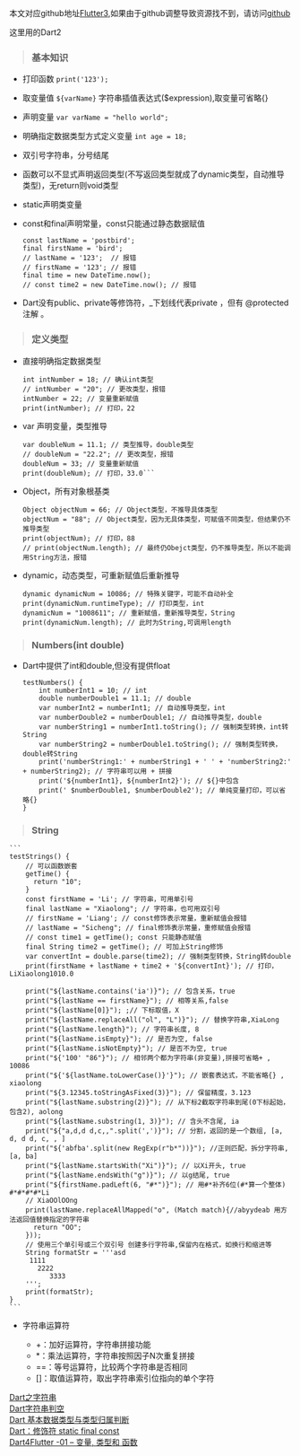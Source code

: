 本文对应github地址[Flutter3](https://github.com/DDYFlutter/LearnFlutter/blob/master/Flutter3.md),如果由于github调整导致资源找不到，请访问[github](https://github.com/DDYFlutter/LearnFlutter)

这里用的Dart2


> ### 基本知识

* 打印函数 ``` print('123'); ```
* 取变量值 ``` ${varName} ``` 字符串插值表达式($expression),取变量可省略{}
* 声明变量 ``` var varName = "hello world"; ``` 
* 明确指定数据类型方式定义变量 ``` int age = 18; ``` 
* 双引号字符串，分号结尾
* 函数可以不显式声明返回类型(不写返回类型就成了dynamic类型，自动推导类型)，无return则void类型
* static声明类变量
* const和final声明常量，const只能通过静态数据赋值

	```
	const lastName = 'postbird';
	final firstName = 'bird';
	// lastName = '123';  // 报错
	// firstName = '123'; // 报错
	final time = new DateTime.now();
	// const time2 = new DateTime.now(); // 报错
	```
* Dart没有public、private等修饰符，_下划线代表private ，但有 @protected 注解 。

> ### 定义类型

* 直接明确指定数据类型

	```
	int intNumber = 18; // 确认int类型
	// intNumber = "20"; // 更改类型，报错
	intNumber = 22; // 变量重新赋值
	print(intNumber); // 打印，22
	```
* var 声明变量，类型推导

	```
	var doubleNum = 11.1; // 类型推导，double类型
	// doubleNum = "22.2"; // 更改类型，报错
	doubleNum = 33; // 变量重新赋值
	print(doubleNum); // 打印，33.0```
	```
	
* Object，所有对象根基类

	```
	Object objectNum = 66; // Object类型，不推导具体类型
	objectNum = "88"; // Object类型，因为无具体类型，可赋值不同类型，但结果仍不推导类型
	print(objectNum); // 打印，88
	// print(objectNum.length); // 最终仍Obejct类型，仍不推导类型，所以不能调用String方法，报错	
	```
* dynamic，动态类型，可重新赋值后重新推导

	```
	dynamic dynamicNum = 10086; // 特殊关键字，可能不自动补全
	print(dynamicNum.runtimeType); // 打印类型，int
	dynamicNum = "1008611"; // 重新赋值，重新推导类型，String
	print(dynamicNum.length); // 此时为String,可调用length
	```


> ### Numbers(int double)

* Dart中提供了int和double,但没有提供float

	```
	testNumbers() {
		int numberInt1 = 10; // int
		double numberDouble1 = 11.1; // double
		var numberInt2 = numberInt1; // 自动推导类型，int
		var numberDouble2 = numberDouble1; // 自动推导类型，double
		var numberString1 = numberInt1.toString(); // 强制类型转换，int转String
		var numberString2 = numberDouble1.toString(); // 强制类型转换，double转String
		print('numberString1:' + numberString1 + ' ' + 'numberString2:' + numberString2); // 字符串可以用 + 拼接
		print('${numberInt1}, ${numberInt2}'); // ${}中包含
		print(' $numberDouble1, $numberDouble2'); // 单纯变量打印，可以省略{}
	}
	```
> ### String

	```
	testStrings() {
	    // 可以函数嵌套
	    getTime() {
	      return "10";
	    }
	    const firstName = 'Li'; // 字符串，可用单引号
	    final lastName = "Xiaolong"; // 字符串，也可用双引号
	    // firstName = 'Liang'; // const修饰表示常量，重新赋值会报错
	    // lastName = "Sicheng"; // final修饰表示常量，重修赋值会报错
	    // const time1 = getTime(); const 只能静态赋值
	    final String time2 = getTime(); // 可加上String修饰
	    var convertInt = double.parse(time2); // 强制类型转换，String转double
	    print(firstName + lastName + time2 + '${convertInt}'); // 打印，LiXiaolong1010.0
	
	    print("${lastName.contains('ia')}"); // 包含关系，true
	    print("${lastName == firstName}"); // 相等关系,false
	    print("${lastName[0]}"); ;// 下标取值，X
	    print("${lastName.replaceAll("ol", "L")}"); // 替换字符串,XiaLong
	    print("${lastName.length}"); // 字符串长度, 8
	    print("${lastName.isEmpty}"); // 是否为空, false
	    print("${lastName.isNotEmpty}"); // 是否不为空, true
	    print("${'100' "86"}"); // 相邻两个都为字符串(非变量),拼接可省略+ , 10086
	    print("${'${lastName.toLowerCase()}'}"); // 嵌套表达式，不能省略{} , xiaolong
	    print("${3.12345.toStringAsFixed(3)}"); // 保留精度，3.123
	    print("${lastName.substring(2)}"); // 从下标2截取字符串到尾(0下标起始，包含2), aolong
	    print("${lastName.substring(1, 3)}"); // 含头不含尾, ia
	    print("${"a,d,d d,c,,".split(',')}"); // 分割，返回的是一个数组, [a, d, d d, c, , ]
	    print("${'abfba'.split(new RegExp(r"b*"))}"); //正则匹配，拆分字符串, [a, ba]
	    print("${lastName.startsWith("Xi")}"); // 以Xi开头, true
	    print("${lastName.endsWith("g")}"); // 以g结尾, true
	    print("${firstName.padLeft(6, "#*")}"); // 用#*补齐6位(#*算一个整体) #*#*#*#*Li
	    // XiaOOlOOng
	    print(lastName.replaceAllMapped("o", (Match match){//abyydeab 用方法返回值替换指定的字符串
	      return "OO";
	    }));
	    // 使用三个单引号或三个双引号 创建多行字符串,保留内在格式，如换行和缩进等
	    String formatStr = '''asd
	     1111
	       2222
	          3333
	    ''';
	    print(formatStr);
	}	
	```

* 字符串运算符

	- +：加好运算符，字符串拼接功能
	- *：乘法运算符，字符串按照因子N次重复拼接
	- ==：等号运算符，比较两个字符串是否相同
	- []：取值运算符，取出字符串索引位指向的单个字符


[Dart之字符串](https://www.cnblogs.com/lxlx1798/p/11280106.html)   
[Dart字符串判空](https://cloud.tencent.com/developer/article/1370380)   
[Dart 基本数据类型与类型归属判断](www.ptbird.cn/dart-variable-operation.html)   
[Dart：修饰符 static final const](https://www.jianshu.com/p/91c2511d104f)   
[Dart4Flutter -01 – 变量, 类型和 函数](https://juejin.im/post/5b2bafdaf265da597c772819)



